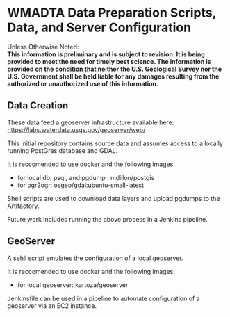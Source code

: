 # WMADTA Data Preparation Scripts, Data, and Server Configuration

Unless Otherwise Noted:  
**This information is preliminary and is subject to revision. It is being provided to meet 
the need for timely best science. The information is provided on the condition that neither 
the U.S. Geological Survey nor the U.S. Government shall be held liable for any damages resulting 
from the authorized or unauthorized use of this information.**

## Data Creation
These data feed a geoserver infrastructure available here: https://labs.waterdata.usgs.gov/geoserver/web/

This initial repository contains source data and assumes access to a locally running PostGres database and GDAL.

It is reccomended to use docker and the following images:

- for local db, psql, and pgdump : mdillon/postgis
- for ogr2ogr: osgeo/gdal:ubuntu-small-latest

Shell scripts are used to download data layers and upload pgdumps to the Artifactory.

Future work includes running the above process in a Jenkins pipeline.

## GeoServer

A sehll script emulates the configuration of a local geoserver.

It is reccomended to use docker and the following images:

- for local geoserver: kartoza/geoserver

Jenkinsfile can be used in a pipeline to automate configuration of a geoserver via an EC2 instance.
